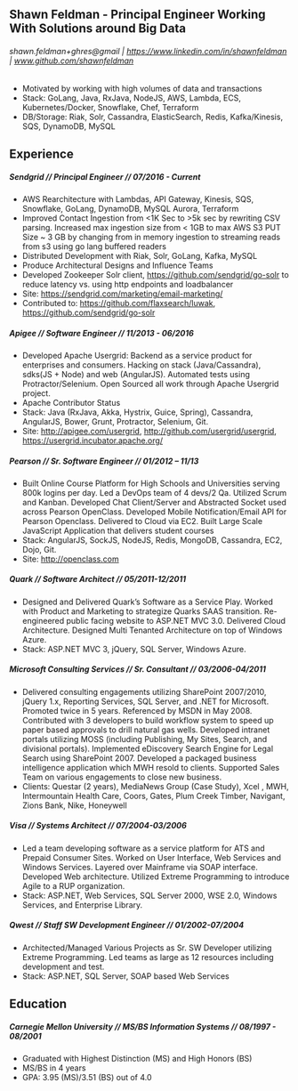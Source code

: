 ## Shawn Feldman - Principal Engineer Working With Solutions around Big Data
###### shawn.feldman+ghres@gmail | https://www.linkedin.com/in/shawnfeldman | www.github.com/shawnfeldman
* Motivated by working with high volumes of data and transactions 
* Stack: GoLang, Java, RxJava, NodeJS, AWS, Lambda, ECS, Kubernetes/Docker, Snowflake, Chef, Terraform
* DB/Storage: Riak, Solr, Cassandra, ElasticSearch, Redis, Kafka/Kinesis, SQS, DynamoDB, MySQL

## Experience
##### Sendgrid // Principal Engineer // 07/2016 - Current
* AWS Rearchitecture with Lambdas, API Gateway, Kinesis, SQS, Snowflake, GoLang, DynamoDB, MySQL Aurora, Terraform
* Improved Contact Ingestion from <1K Sec to >5k sec by rewriting CSV parsing.  Increased max ingestion size from < 1GB to max AWS S3 PUT Size ~ 3 GB by changing from in memory ingestion to streaming reads from s3 using go lang buffered readers
* Distributed Development with Riak, Solr, GoLang, Kafka, MySQL
* Produce Architectural Designs and Influence Teams
* Developed Zookeeper Solr client, https://github.com/sendgrid/go-solr to reduce latency vs. using http endpoints and loadbalancer 
* Site: https://sendgrid.com/marketing/email-marketing/
* Contributed to: https://github.com/flaxsearch/luwak, https://github.com/sendgrid/go-solr 

##### Apigee // Software Engineer // 11/2013 - 06/2016
* Developed Apache Usergrid: Backend as a service product for enterprises and consumers.  Hacking on stack (Java/Cassandra), sdks(JS + Node)  and web (AngularJS).  Automated tests using Protractor/Selenium. Open Sourced all work through Apache Usergrid project.
* Apache Contributor Status 
* Stack: Java (RxJava, Akka, Hystrix, Guice, Spring), Cassandra, AngularJS, Bower, Grunt, Protractor, Selenium, Git.  
* Site: http://apigee.com/usergrid, http://github.com/usergrid/usergrid, https://usergrid.incubator.apache.org/ 

##### Pearson // Sr. Software Engineer // 01/2012 – 11/13
* Built Online Course Platform for High Schools and Universities serving 800k logins per day. Led a DevOps team of 4 devs/2 Qa.  Utilized Scrum and Kanban. Developed Chat Client/Server and Abstracted Socket used across Pearson OpenClass. Developed Mobile Notification/Email API for Pearson Openclass. Delivered to Cloud via EC2. Built Large Scale JavaScript Application that delivers student courses
* Stack: AngularJS, SockJS, NodeJS, Redis, MongoDB, Cassandra, EC2, Dojo, Git.
* Site: http://openclass.com 

##### Quark // Software Architect // 05/2011-12/2011
* Designed and Delivered Quark’s Software as a Service Play. Worked with Product and Marketing to strategize Quarks SAAS transition. Re-engineered public facing website to ASP.NET MVC 3.0. Delivered Cloud Architecture. Designed Multi Tenanted Architecture on top of Windows Azure.  
* Stack: ASP.NET MVC 3, jQuery, SQL Server, Windows Azure.

##### Microsoft Consulting Services // Sr. Consultant // 03/2006-04/2011
* Delivered consulting engagements utilizing SharePoint 2007/2010, jQuery 1.x, Reporting Services, SQL Server, and .NET for Microsoft. Promoted twice in 5 years. Referenced by MSDN in May 2008. Contributed with 3 developers to build workflow system to speed up paper based approvals to drill natural gas wells. Developed intranet portals utilizing MOSS (including Publishing, My Sites, Search, and divisional portals). Implemented eDiscovery Search Engine for Legal Search using SharePoint 2007. Developed a packaged business intelligence application which MWH resold to clients. Supported Sales Team on various engagements to close new business.  
* Clients: Questar (2 years), MediaNews Group (Case Study), Xcel , MWH, Intermountain Health Care, Coors, Gates, Plum Creek Timber, Navigant, Zions Bank, Nike, Honeywell

##### Visa // Systems Architect // 07/2004-03/2006
* Led a team developing software as a service platform for ATS and Prepaid Consumer Sites. Worked on User Interface, Web Services and Windows Services. Layered over Mainframe via SOAP interface. Developed Web architecture. Utilized Extreme Programming to introduce Agile to a RUP organization. 
* Stack: ASP.NET, Web Services, SQL Server 2000, WSE 2.0, Windows Services, and Enterprise Library.

##### Qwest // Staff SW Development Engineer // 01/2002-07/2004
* Architected/Managed Various Projects as Sr. SW Developer utilizing Extreme Programming. Led teams as large as 12 resources including development and test. 
* Stack: ASP.NET, SQL Server, SOAP based Web Services

## Education
##### Carnegie Mellon University // MS/BS Information Systems // 08/1997 - 08/2001
* Graduated with Highest Distinction (MS) and High Honors (BS)
* MS/BS in 4 years
* GPA: 3.95 (MS)/3.51 (BS) out of 4.0
